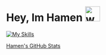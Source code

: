 # Hey, Im Hamen <img src="https://user-images.githubusercontent.com/72663882/171687151-bb31c996-c9d2-49c8-b593-734946893b23.gif" alt="waving hand gif" aria-hidden="true" width="40" />

[![My Skills](https://skillicons.dev/icons?i=html,cpp,js,c,ruby,css,php,typescript,python,r,go,bash,rust,unrealengine,bootstrap)](#)

[Hamen's GitHub Stats](https://github-readme-stats.vercel.app/api?username=nohamen&show_icons=true&theme=dracula)
